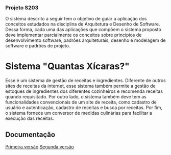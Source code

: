 ### Projeto S203

O sistema descrito a seguir tem o objetivo de guiar a aplicação dos conceitos estudados na disciplina de Arquitetura e Desenho de Software. Dessa forma, cada uma das aplicações que compõem o sistema proposto deve implementar parcialmente os conceitos sobre princípios de desenvolvimento software, padrões arquiteturais, desenho e modelagem de software e padrões de projeto.

# Sistema "Quantas Xícaras?"

Esse é um sistema de gestão de receitas e ingredientes. Diferente de outros sites de receitas da internet, esse sistema também permite a gestão de estoques de ingredientes dos diferentes cozinheiros e recomenda receitas quando requisitado. Por outro lado, o sistema também deve tem as funcionalidades convencionais de um site de receita, como cadastro de usuário e autenticação, cadastro de receitas e busca por receitas. Por fim, o sistema fornece um conversor de medidas culinárias para facilitar a execução das receitas.

## Documentação

[Primeira versão](docs/v1.md)
[Segunda versão](docs/v2.md)
